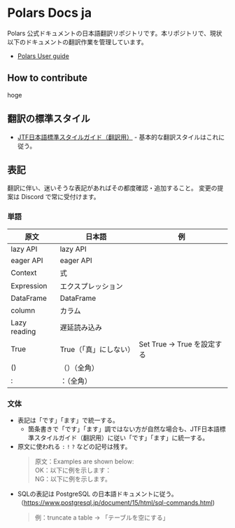 # Polars Docs ja
Polars 公式ドキュメントの日本語翻訳リポジトリです。本リポジトリで、現状以下のドキュメントの翻訳作業を管理しています。
- [Polars User guide](https://docs.pola.rs/)

## How to contribute
hoge

## 翻訳の標準スタイル
- [JTF日本語標準スタイルガイド（翻訳用）](https://www.jtf.jp/tips/styleguide) - 基本的な翻訳スタイルはこれに従う。

## 表記
翻訳に伴い、迷いそうな表記があればその都度確認・追加すること。
変更の提案は Discord で常に受付けます。

### 単語

| 原文 | 日本語 | 例 |
| ---  | --- | --- |
| lazy API | lazy API | |
| eager API | eager API | |
| Context | 式 | |
| Expression | エクスプレッション | |
| DataFrame | DataFrame | |
| column |カラム  | |
| Lazy reading | 遅延読み込み | |
| True | True（「真」にしない）| Set True → True を設定する |
| () | （）（全角） | |
| : | ：（全角） | 

### 文体
* 表記は「です」「ます」で統一する。
  * 箇条書きで「です」「ます」調ではない方が自然な場合も、JTF日本語標準スタイルガイド（翻訳用）に従い「です」「ます」に統一する。
* 原文に使われる `:` `!` `?` などの記号は残す。
  > 原文：Examples are shown below:  
  > OK：以下に例を示します：  
  > NG：以下に例を示します。  
* SQLの表記は PostgreSQL の日本語ドキュメントに従う。（https://www.postgresql.jp/document/15/html/sql-commands.html)
  > 例：truncate a table → 「テーブルを空にする」
